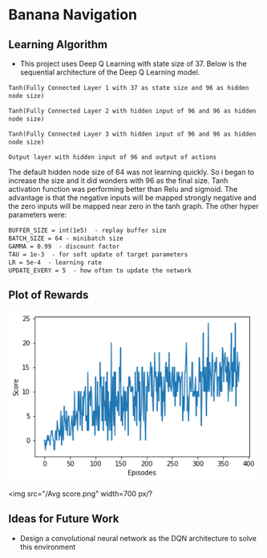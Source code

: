 # Banana Navigation

## Learning Algorithm
 
* This project uses Deep Q Learning with state size of 37. Below is the sequential architecture of the Deep Q Learning model.

```
Tanh(Fully Connected Layer 1 with 37 as state size and 96 as hidden node size)
```
```
Tanh(Fully Connected Layer 2 with hidden input of 96 and 96 as hidden node size)
```
```
Tanh(Fully Connected Layer 3 with hidden input of 96 and 96 as hidden node size)
```
```
Output layer with hidden input of 96 and output of actions
```

The default hidden node size of 64 was not learning quickly. So i began to increase the size and it did wonders with 96 as the final size.
Tanh activation function was performing better than Relu and sigmoid. The advantage is that the negative inputs will be mapped strongly negative and the zero inputs will be mapped near zero in the tanh graph.
The other hyper parameters were:

```
BUFFER_SIZE = int(1e5)  - replay buffer size
BATCH_SIZE = 64 - minibatch size
GAMMA = 0.99  - discount factor
TAU = 1e-3  - for soft update of target parameters
LR = 5e-4  - learning rate
UPDATE_EVERY = 5  - how often to update the network
```

## Plot of Rewards

<img src="/graph.png" width=500 px />

<img src="/Avg score.png" width=700 px/?

## Ideas for Future Work

* Design a convolutional neural network as the DQN architecture to solve this environment 
